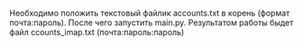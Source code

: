 Необходимо положить текстовый файлик accounts.txt в корень (формат почта:пароль). После чего запустить main.py. Результатом работы быдет файл ccounts_imap.txt (почта:пароль:пароль)
